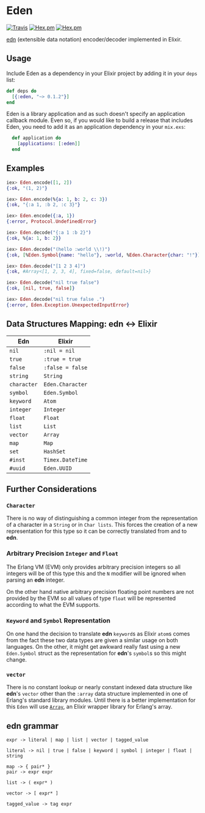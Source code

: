 Eden
=====

[![Travis](https://img.shields.io/travis/jfacorro/Eden.svg?style=flat-square)](https://travis-ci.org/jfacorro/Eden)
[![Hex.pm](https://img.shields.io/hexpm/v/eden.svg?style=flat-square)](https://hex.pm/packages/eden)
[![Hex.pm](https://img.shields.io/hexpm/dt/eden.svg?style=flat-square)](https://hex.pm/packages/eden)

[edn](https://github.com/edn-format/edn) (extensible data notation) encoder/decoder implemented in Elixir.

## Usage

Include Eden as a dependency in your Elixir project by adding it in your `deps` list:

```elixir
def deps do
  [{:eden, "~> 0.1.2"}]
end
```

Eden is a library application and as such doesn't specify an application callback module. Even so, if you would like to build a release that includes Eden, you need to add it as an application dependency in your `mix.exs`:

```elixir
  def application do
    [applications: [:eden]]
  end
```

## Examples

```elixir
iex> Eden.encode([1, 2])
{:ok, "(1, 2)"}

iex> Eden.encode(%{a: 1, b: 2, c: 3})
{:ok, "{:a 1, :b 2, :c 3}"}

iex> Eden.encode({:a, 1})
{:error, Protocol.UndefinedError}

iex> Eden.decode("{:a 1 :b 2}")
{:ok, %{a: 1, b: 2}}

iex> Eden.decode("(hello :world \\!)")
{:ok, [%Eden.Symbol{name: "hello"}, :world, %Eden.Character{char: "!"}]

iex> Eden.decode("[1 2 3 4]")
{:ok, #Array<[1, 2, 3, 4], fixed=false, default=nil>}

iex> Eden.decode("nil true false")
{:ok, [nil, true, false]}

iex> Eden.decode("nil true false .")
{:error, Eden.Exception.UnexpectedInputError}
```

## Data Structures Mapping: **edn** <-> **Elixir**

|  Edn | Elixir   |
|---|---|
| `nil`      | `:nil = nil` |
| `true`   | `:true = true` |
| `false`  | `:false = false` |
| `string` | `String` |
| `character` | `Eden.Character` |
| `symbol`  | `Eden.Symbol` |
| `keyword`  | `Atom` |
| `integer`  | `Integer` |
| `float`  | `Float` |
| `list`  | `List`  |
| `vector`  | `Array`  |
| `map`  | `Map` |
| `set`  | `HashSet` |
| `#inst`  | `Timex.DateTime` |
| `#uuid`  | `Eden.UUID` |

## Further Considerations

### `Character`

There is no way of distinguishing a common integer from the representation of a character in a `String` or in `Char lists`. This forces the creation of a new representation for this type so it can be correctly translated from and to **edn**.

### Arbitrary Precision `Integer` and `Float`

The Erlang VM (EVM) only provides arbitrary precision integers so all integers will be of this type this and the `N` modifier will be ignored when parsing an **edn** integer.

On the other hand native arbitrary precision floating point numbers are not provided by the EVM so all values of type `float` will be represented according to what the EVM supports.

### `Keyword` and `Symbol` Representation

On one hand the decision to translate **edn** `keyword`s as Elixir `atom`s comes from the fact these two data types are given a similar usage on both languages. On the other, it might get awkward really fast using a new `Eden.Symbol` struct as the representation for **edn**'s `symbol`s so this might change.

### `vector`

There is no constant lookup or nearly constant indexed data structure like **edn**'s `vector` other than the `:array` data structure implemented in one of Erlang's standard library modules. Until there is a better implementation for this `Eden` will use [`Array`](https://github.com/takscape/elixir-array), an Elixir wrapper library for Erlang's array.

## **edn** grammar

```
expr -> literal | map | list | vector | tagged_value

literal -> nil | true | false | keyword | symbol | integer | float | string

map -> { pair* }
pair -> expr expr

list -> ( expr* )

vector -> [ expr* ]

tagged_value -> tag expr
```
